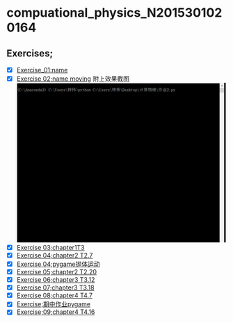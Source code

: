 # compuational_physics_N2015301020164
## Exercises;
 - [x] [Exercise_01:name](http://upload-images.jianshu.io/upload_images/7918656-61a16e5b4ad9ad63.PNG?imageMogr2/auto-orient/strip%7CimageView2/2/w/1240)
 - [x] [Exercise 02;name moving](https://www.zybuluo.com/mdeditor#894381-full-reader)
 附上效果截图
![](https://github.com/Zhongwei123/compuational_physics_N2015301020164/blob/master/%E5%8A%A8%E5%9B%BE%E7%AC%AC%E4%BA%8C%E6%AC%A1%E4%BD%9C%E4%B8%9A.gif.gif)
- [x] [Exercise 03;chapter1T3](https://www.zybuluo.com/mdeditor#902317-full-reader) 
- [x] [Exercise 04;chapter2 T2.7](https://www.zybuluo.com/mdeditor#914048-full-reader)
- [x] [Exercise 04;pygame抛体运动](https://www.zybuluo.com/mdeditor#914509-full-reader)
- [x] [Exercise 05;chapter2 T2.20](https://www.zybuluo.com/mdeditor#922468-full-reader)
- [x] [Exercise 06;chapter3 T3.12](https://www.zybuluo.com/mdeditor#930208-full-reader)
- [x] [Exercise 07;chapter3 T3.18](https://www.zybuluo.com/mdeditor#935714-full-reader)
- [x] [Exercise 08;chapter4 T4.7](https://www.zybuluo.com/mdeditor#944791-full-reader)
- [x] [Exercise;期中作业pygame](https://www.zybuluo.com/mdeditor#947219-full-reader)
- [x] [Exercise;09;chapter4 T4.16](https://www.zybuluo.com/mdeditor#971087-full-reader)
